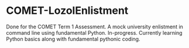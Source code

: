# COMET-LozolEnlistment

Done for the COMET Term 1 Assessment. A mock university enlistment in command line using fundamental Python.
In-progress. Currently learning Python basics along with fundamental pythonic coding.
